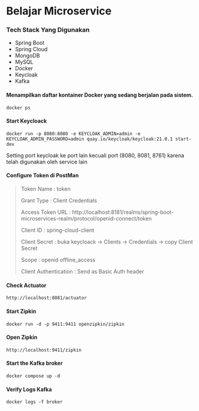 # Belajar Microservice

### Tech Stack Yang Digunakan
 * Spring Boot
 * Spring Cloud
 * MongoDB
 * MySQL
 * Docker
 * Keycloak
 * Kafka

#### Menampilkan daftar kontainer Docker yang sedang berjalan pada sistem. 
    docker ps

#### Start Keycloack
    docker run -p 8080:8080 -e KEYCLOAK_ADMIN=admin -e KEYCLOAK_ADMIN_PASSWORD=admin quay.io/keycloak/keycloak:21.0.1 start-dev
Setting port keycloak ke port lain kecuali port (8080, 8081, 8761) karena telah digunakan oleh service lain

#### Configure Token di PostMan
> Token Name : token
> 
> Grant Type : Client Credentials
> 
> Access Token URL : http://localhost:8181/realms/spring-boot-microservices-realm/protocol/openid-connect/token
> 
> Client ID : spring-cloud-client
> 
> Client Secret : buka keycloack -> Clients -> Credentials -> copy Client Secret
> 
> Scope : openid offline_access
> 
> Client Authentication : Send as Basic Auth header

#### Check Actuator
    http://localhost:8081/actuator
#### Start Zipkin
    docker run -d -p 9411:9411 openzipkin/zipkin
#### Open Zipkin
    http://localhost:9411/zipkin
#### Start the Kafka broker
    docker compose up -d
#### Verify Logs Kafka
    docker logs -f broker 